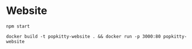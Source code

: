 # Website

```
npm start

docker build -t popkitty-website . && docker run -p 3000:80 popkitty-website
```
